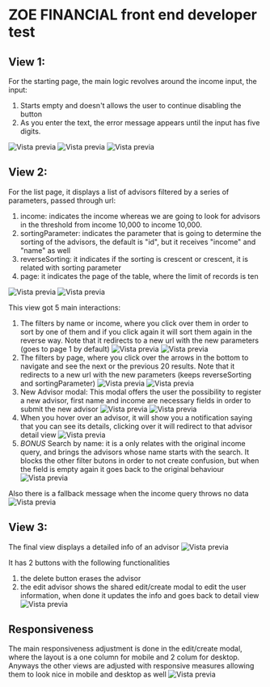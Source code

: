 # ZOE FINANCIAL front end developer test

## View 1:
For the starting page, the main logic revolves around the income input, the input:
1) Starts empty and doesn't allows the user to continue disabling the button
2) As you enter the text, the error message appears until the input has five digits.

![Vista previa](./readmeIMG/View1-1.png)
![Vista previa](./readmeIMG/View1-2.png)
![Vista previa](./readmeIMG/View1-3.png)

## View 2:
For the list page, it displays a list of advisors filtered by a series of parameters, passed through url:
1) income: indicates the income whereas we are going to look for advisors in the threshold from income 10,000 to income 10,000.
2) sortingParameter: indicates the parameter that is going to determine the sorting of the advisors, the default is "id", but it receives "income" and "name" as well
3) reverseSorting: it indicates if the sorting is crescent or crescent, it is related with sorting parameter
4) page: it indicates the page of the table, where the limit of records is ten

![Vista previa](./readmeIMG/View2-1.png)
![Vista previa](./readmeIMG/View2-2.png)

This view got 5 main interactions:
1) The filters by name or income, where you click over them in order to sort by one of them and if you click again it will sort them again in the reverse way. Note that it redirects to a new url with the new parameters (goes to page 1 by default)
![Vista previa](./readmeIMG/View2-3.png)
![Vista previa](./readmeIMG/View2-4.png)
2) The filters by page, where you click over the arrows in the bottom to navigate and see the next or the previous 20 results. Note that it redirects to a new url with the new parameters (keeps reverseSorting and sortingParameter)
![Vista previa](./readmeIMG/View2-5.png)
![Vista previa](./readmeIMG/View2-6.png)
3) New Advisor modal: This modal offers the user the possibility to register a new advisor, first name and income are necessary fields in order to submit the new advisor
![Vista previa](./readmeIMG/View2-7.png)
![Vista previa](./readmeIMG/View2-8.png)
4) When you hover over an advisor, it will show you a notification saying that you can see its details, clicking over it will redirect to that advisor detail view
![Vista previa](./readmeIMG/View2-9.png)
5) *BONUS* Search by name: it is a only relates with the original income query, and brings the advisors whose name starts with the search. It blocks the other filter butons in order to not create confusion, but when the field is empty again it goes back to the original behaviour
![Vista previa](./readmeIMG/View2-10.png)

Also there is a fallback message when the income query throws no data
![Vista previa](./readmeIMG/View2-11.png)

## View 3:
The final view displays a detailed info of an advisor
![Vista previa](./readmeIMG/View3-1.png)

It has 2 buttons with the following functionalities
1) the delete button erases the advisor
2) the edit advisor shows the shared edit/create modal to edit the user information, when done it updates the info and goes back to detail view
![Vista previa](./readmeIMG/View3-2.png)

## Responsiveness
The main responsiveness adjustment is done in the edit/create modal, where the layout is a one column for mobile and 2 colum for desktop. Anyways the other views are adjusted with responsive measures allowing them to look nice in mobile and desktop as well
![Vista previa](./readmeIMG/Responsiveness.png)
